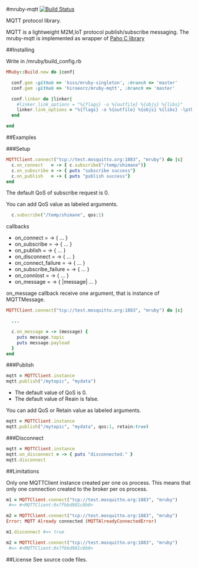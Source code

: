 #mruby-mqtt   [![Build Status](https://travis-ci.org/hiroeorz/mruby-mqtt.svg?branch=master)](https://travis-ci.org/hiroeorz/mruby-mqtt)

MQTT protocol library.

MQTT is a lightweight M2M,IoT protocol publish/subscribe messaging.
The mruby-mqtt is implemented as wrapper of [Paho C library](http://www.eclipse.org/paho/)

##Installing

Write in /mruby/build_config.rb

```ruby
MRuby::Build.new do |conf|

  conf.gem :github => 'ksss/mruby-singleton', :branch => 'master'
  conf.gem :github => 'hiroeorz/mruby-mqtt', :branch => 'master'

  conf.linker do |linker|
    #linker.link_options = "%{flags} -o %{outfile} %{objs} %{libs}"
    linker.link_options = "%{flags} -o %{outfile} %{objs} %{libs} -lpthread -Wl -lm"
  end

end
```

##Examples

###Setup

```ruby
MQTTClient.connect("tcp://test.mosquitto.org:1883", "mruby") do |c|
  c.on_connect   = -> { c.subscribe("/temp/shimane")}
  c.on_subscribe = -> { puts "subscribe success"}
  c.on_publish   = -> { puts "publish success"}
end
```

The default QoS of subscribe request is 0.

You can add QoS value as labeled arguments.

```ruby
  c.subscribe("/temp/shimane", qos:1)
```

callbacks

- on_connect = -> { ... }
- on_subscribe = -> { ... }
- on_publish = -> { ... }
- on_disconnect = -> { ... }
- on_connect_failure = -> { ... }
- on_subscribe_failure = -> { ... }
- on_connlost = -> { ... }
- on_message = -> { |message| ... }

on_message callback receive one argument, that is instance of MQTTMessage.

```ruby
MQTTClient.connect("tcp://test.mosquitto.org:1883", "mruby") do |c|

  ...

  c.on_message = -> (message) {
    puts message.topic
    puts message.payload
  }
end
```

###Publish

```ruby
mqtt = MQTTClient.instance
mqtt.publish("/mytopic", "mydata")
```
- The default value of QoS is 0.
- The default value of Reain is false.

You can add QoS or Retain value as labeled arguments.

```ruby
mqtt = MQTTClient.instance
mqtt.publish("/mytopic", "mydata", qos:1, retain:true)
```

###Disconnect

```ruby
mqtt = MQTTClient.instance
mqtt.on_disconnect = -> { puts "disconnected." }
mqtt.disconnect
```

##Limitations

Only one MQTTClient instance created per one os process. This means that only one connection created to the broker per os process.

```ruby
m1 = MQTTClient.connect("tcp://test.mosquitto.org:1883", "mruby")
 #=> #<MQTTClient:0x7fbbd981c8b0>

m2 = MQTTClient.connect("tcp://test.mosquitto.org:1883", "mruby")
Error: MQTT Already connected (MQTTAlreadyConnectedError)

m1.disconnect #=> true

m2 = MQTTClient.connect("tcp://test.mosquitto.org:1883", "mruby") 
 #=> #<MQTTClient:0x7fbbd981c8b0>
```

##License
See source code files.
